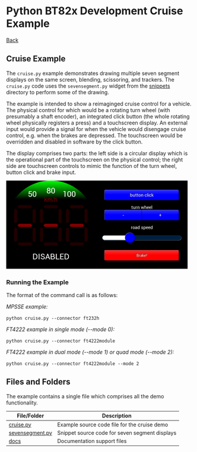 # Python BT82x Development Cruise Example

[Back](../README.md)

## Cruise Example

The `cruise.py` example demonstrates drawing multiple seven segment displays on the same screen, blending, scissoring, and trackers. The `cruise.py` code uses the `sevensegment.py` widget from the [snippets](../snippets) directory to perform some of the drawing. 

The example is intended to show a reimaginged cruise control for a vehicle. The physical control for which would be a rotating turn wheel (with presumably a shaft encoder), an integrated click button (the whole rotating wheel physically registers a press) and a touchscreen display. An external input would provide a signal for when the vehicle would disengage cruise control, e.g. when the brakes are depressed. The touchscreen would be overridden and disabled in software by the click button.

The display comprises two parts: the left side is a circular display which is the operational part of the touchscreen on the physical control; the right side are touchscreen controls to mimic the function of the turn wheel, button click and brake input.

![Cruise Example](docs/cruise.png)

### Running the Example

The format of the command call is as follows:

_MPSSE example:_
```
python cruise.py --connector ft232h 
```

_FT4222 example in single mode (--mode 0):_

```
python cruise.py --connector ft4222module 

```

_FT4222 example in dual mode (--mode 1) or quad mode (--mode 2):_

```
python cruise.py --connector ft4222module --mode 2

```

## Files and Folders

The example contains a single file which comprises all the demo functionality.

| File/Folder | Description |
| --- | --- |
| [cruise.py](cruise.py) | Example source code file for the cruise demo |
| [sevensegment.py](../snippets/sevensegment.py) | Snippet source code for seven segment displays |
| [docs](docs) | Documentation support files |
